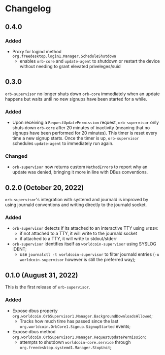 # Changelog

## 0.4.0

### Added

+ Proxy for logind method `org.freedesktop.login1.Manager.ScheduleShutdown`
    + enables `orb-core` and `update-agent` to shutdown or restart the device without
      needing to grant elevated priveleges/suid

## 0.3.0

`orb-supervisor` no longer shuts down `orb-core` immediately when an update happens
but waits until no new signups have been started for a while.

### Added

+ Upon receiving a `RequestUpdatePermission` request, `orb-supervisor` only shuts
  down `orb-core` after 20 minutes of inactivity (meaning that no signups have been
  performed for 20 minutes). This timer is reset every time a new signup starts.
  Once the timer is up, `orb-supervisor` schedules `update-agent` to immediately run again.

### Changed

+ `orb-supervisor` now returns custom `MethodError`s to report why an update was denied,
  bringing it more in line with DBus conventions. 

## 0.2.0 (October 20, 2022)

`orb-supervisor`'s integration with systemd and journald is improved by using
journald conventions and writing directly to the journald socket.

### Added

+ `orb-supervisor` detects if its attached to an interactive TTY using `STDIN`:
    + if not attached to a TTY, it will write to the journald socket
    + if attached to a TTY, it will write to stdout/stderr
+ `orb-supervisor` identifies itself as `worldcoin-supervisor` using SYSLOG IDENT;
    + use `journalctl -t worldcoin-supervisor` to filter journald entries
      (`-u worldcoin-supervisor` however is still the preferred way);

## 0.1.0 (August 31, 2022)

This is the first release of `orb-supervisor`.

### Added

+ Expose dbus property `org.worldcoin.OrbSupervisor1.Manager.BackgroundDownloadsAllowed`;
    + Tracks how much time has passed since the last
    `org.worldcoin.OrbCore1.Signup.SignupStarted` events;
+ Expose dbus method `org.worldcoin.OrbSupervisor1.Manager.RequestUpdatePermission`;
    + attempts to shutdown `worldcoin-core.service` through
    `org.freedesktop.systemd1.Manager.StopUnit`;
